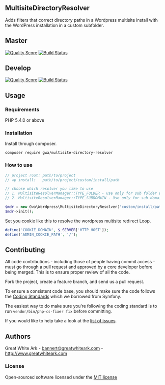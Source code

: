 ## MultisiteDirectoryResolver

Adds filters that correct directory paths in a Wordpress multisite install with the WordPress installation in a custom subfolder. 

## Master

[![Quality Score](https://img.shields.io/scrutinizer/g/gwa/WpMultisiteDirectoryResolver.svg?style=flat-square)](https://scrutinizer-ci.com/g/gwa/WpMultisiteDirectoryResolver/code-structure/master)
[![Build Status](https://api.travis-ci.org/gwa/WpMultisiteDirectoryResolver.svg?branch=master&style=flat-square)](https://travis-ci.org/gwa/WpMultisiteDirectoryResolver)

## Develop

[![Quality Score](https://img.shields.io/scrutinizer/g/gwa/WpMultisiteDirectoryResolver.svg?style=flat-square)](https://scrutinizer-ci.com/g/gwa/WpMultisiteDirectoryResolver/code-structure/master)
[![Build Status](https://api.travis-ci.org/gwa/WpMultisiteDirectoryResolver.svg?branch=master&style=flat-square)](https://travis-ci.org/gwa/WpMultisiteDirectoryResolver)

## Usage

### Requirements

PHP 5.4.0 or above

### Installation

Install through composer.

```
composer require gwa/multisite-directory-resolver
```

### How to use

```php
// project root: path/to/project
// wp install:   path/to/project/custom/install/path

// choose which resolver you like to use
// 1. MultisiteResolverManager::TYPE_FOLDER - Use only for sub folder url handling -> example.com/site1/../..
// 2. MultisiteResolverManager::TYPE_SUBDOMAIN - Use only for sub domain handling -> test.example.com

$mdr = new Gwa\Wordpress\MultisiteDirectoryResolver('custom/install/path', $resolver);
$mdr->init();
```

Set you cookie like this to resolve the wordpress multisite redirect Loop.

```php
define('COOKIE_DOMAIN', $_SERVER['HTTP_HOST']);
define('ADMIN_COOKIE_PATH', '/');
```

## Contributing

All code contributions - including those of people having commit access -
must go through a pull request and approved by a core developer before being
merged. This is to ensure proper review of all the code.

Fork the project, create a feature branch, and send us a pull request.

To ensure a consistent code base, you should make sure the code follows
the [Coding Standards](http://symfony.com/doc/current/contributing/code/standards.html)
which we borrowed from Symfony.

The easiest way to do make sure you're following the coding standard is to run `vendor/bin/php-cs-fixer fix` before committing.

If you would like to help take a look at the [list of issues](https://github.com/gwa/WpMultisiteDirectoryResolver/issues).

## Authors

Great White Ark - <bannert@greatwhiteark.com> - <http://www.greatwhiteark.com><br />

### License

Open-sourced software licensed under the [MIT license](http://opensource.org/licenses/MIT)
